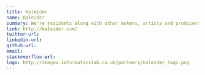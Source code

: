 ```yaml
---
title: Kaleider
name: Kaleider
summary: We're residents along with other makers, artists and producers.
link: http://kaleider.com/
twitter-url: 
linkedin-url: 
github-url: 
email: 
stackoverflow-url: 
logo: http://images.informaticslab.co.uk/partners/kaleider_logo.png
---
```


